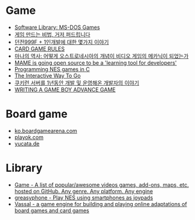 Game
====
* [Software Library: MS-DOS Games](https://archive.org/details/softwarelibrary_msdos_games/v2)
* [게임 만드는 비법, 거저 퍼드립니다](http://www.huffingtonpost.kr/asadal/story_b_6765806.html)
* [던전999F + 1인개발에 대한 몇가지 이야기](http://wlhermit.blog.me/220319619224)
* [CARD GAME RULES](http://www.pagat.com/)
* [마나의 역사: 어떻게 오스트로네시아의 개념이 비디오 게임의 메카닉이 되었는가](http://ppss.kr/archives/40320)
* [MAME is going open source to be a 'learning tool for developers'](http://gamasutra.com/view/news/243598/MAME_is_going_open_source_to_be_a_learning_tool_for_developers.php)
* [Programming NES games in C](http://shiru.untergrund.net/articles/programming_nes_games_in_c.htm)
* [The Interactive Way To Go](http://playgo.to/iwtg/en/)
* [쿠키런 서버를 1년동안 개발 및 운영해온 개발자의 이야기](http://www.slideshare.net/serialxnet/1-35304689)
* [WRITING A GAME BOY ADVANCE GAME](https://www.reinterpretcast.com/writing-a-game-boy-advance-game)

# Board game
* [ko.boardgamearena.com](http://ko.boardgamearena.com/)
* [playok.com](http://www.playok.com/)
* [yucata.de](http://www.yucata.de/en)

# Library
* [Game - A list of popular/awesome videos games, add-ons, maps, etc. hosted on GitHub. Any genre. Any platform. Any engine](https://github.com/leereilly/games)
* [greasyphone - Play NES using smartphones as joypads](https://github.com/olahol/greasyphone#greasyphone)
* [Vassal - a game engine for building and playing online adaptations of board games and card games](http://www.vassalengine.org/)
